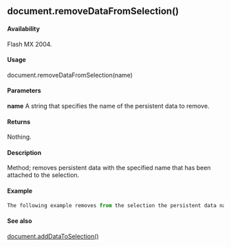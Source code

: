 ## document.removeDataFromSelection()

#### Availability

Flash MX 2004.

#### Usage

document.removeDataFromSelection(name)

#### Parameters

**name** A string that specifies the name of the persistent data to remove.

#### Returns

Nothing.

#### Description

Method; removes persistent data with the specified name that has been attached to the selection.

#### Example

```javascript
The following example removes from the selection the persistent data named "myData": fl.getDocumentDOM().removeDataFromSelection("myData");

```
#### See also

[document.addDataToSelection()](#!wielmic/developers-animatesdk-docs/test/Document_object/documen2.md)
